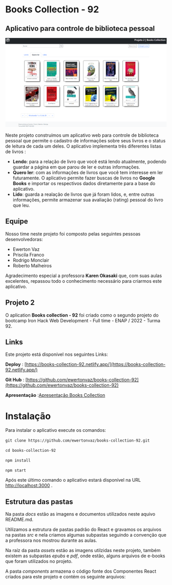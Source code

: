 # Books Collection - 92

## Aplicativo para controle de biblioteca pessoal

![Tela inicial do aplicativo](/docs/images/home-page.png)

Neste projeto construímos um aplicativo web para controle de biblioteca pessoal que permite o
cadastro de informações sobre seus livros e o status de leitura de cada um deles.
O aplicativo implementa três diferentes listas de livros :

- **Lendo**: para a relação de livro que você está lendo atualmente, podendo guardar a página em que parou de ler e outras informações.
- **Quero ler**: com as informações de livros que você tem interesse em ler futuramente. O aplicativo permite fazer buscas de livros no **Google Books** e importar os respectivos dados diretamente para a base do aplicativo.
- **Lido**: guarda a realação de livros que já foram lidos, e, entre outras informações, permite armazenar sua avaliação (rating) pessoal do livro que leu.

## Equipe

Nosso time neste projeto foi composto pelas seguintes pessoas desenvolvedoras:

- Ewerton Vaz
- Priscila Franco
- Rodrigo Monclair
- Roberto Malheiros

Agradecimento especial a professora **Karen Okasaki** que, com suas aulas excelentes, repassou todo o conhecimento necessário para criarmos este aplicativo.

## Projeto 2

O aplication **Books collection - 92** foi criado como o segundo projeto do bootcamp Iron Hack Web Development - Full time - ENAP / 2022 - Turma 92.

## Links

Este projeto está disponível nos seguintes Links:

**Deploy** : [https://books-collection-92.netlify.app/](https://books-collection-92.netlify.app/)

**Git Hub** : [https://github.com/ewertonvaz/books-collection-92](https://github.com/ewertonvaz/books-collection-92)

**Apresentação** :[Apresentação Books Collection]()

# Instalação

Para instalar o aplicativo execute os comandos:

`git clone https://github.com/ewertonvaz/books-collection-92.git`

`cd books-collection-92`

`npm install`

`npm start`

Após este último comando o aplicativo estará disponível na URL [http://localhost:3000](http://localhost:3000) .

## Estrutura das pastas

Na pasta _docs_ estão as imagens e documentos utilizados neste aquivo README.md.

Utilizamos a estrutura de pastas padrão do React e gravamos os arquivos na pastas _src_ e nela criamos algumas subpastas seguindo a convenção que a professora nos mostrou durante as aulas.

Na raíz da pasta _assets_ estão as imagens utilzidas neste projeto, também existem as subpastas _epubs_ e _pdf_, onde estão, alguns arquivos de e-books que foram utilizados no projeto.

A pasta _components_ armazena o código fonte dos Componentes React criados para este projeto e contém os seguinte arquivos:
